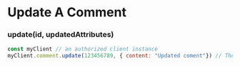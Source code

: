 # Update A Comment

### update(id, updatedAttributes) <a href="update" id="update"></a>

```javascript
const myClient // an authorized client instance
myClient.comment.update(123456789, { content: "Updated coment"}) // The comment is updated in the servers
```
